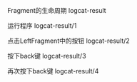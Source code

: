 Fragment的生命周期 logcat-result

运行程序  logcat-result/1

点击LeftFragment中的按钮  logcat-result/2

按下back键  logcat-result/3

再次按下back键  logcat-result/4

